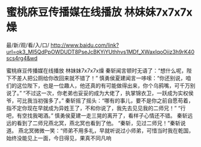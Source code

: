 # 蜜桃庥豆传播媒在线播放 林妹妹7x7x7x燥

最/新/观/看/入/口/ http://www.baidu.com/link?url=ok3_Ml5QdPpOWDUDT8PseJcBKYiYUthhvs1MDf_XWaxIqoOiiz3h9rK40scs4rg4&wd

蜜桃庥豆传播媒在线播放 林妹妹7x7x7x燥
秦斩闻言顿时无语了：“想什么呢，陛下不差人把公厕给你改回来就不错了！”
    慎勇侯夏建闻言一哆嗦：“你还别说，咱们的这位陛下，也是一位趣人，他还真的有可能做得出来，你个乌鸦嘴，可千万别说了。”
    “不过这一次，你老弟也妥妥的成为大佬了，执掌锦衣卫，一跃成为实权侯爷，可比我当初强多了。”
    秦斩摇了摇头：“哪有的事儿，要不是你之前自愿苟着，指不定你现在早就成为异姓王了，不和你说了，我先去见见我的二师兄！”
    “行吧，有空找我喝酒。”
    慎勇侯夏建一走三晃的离开了，看样子心情还不错。
    秦斩远远的看到了二师兄燕北冥，燕北冥也看到了他。
    “秦斩，见过二师兄！”秦斩说道。
    燕北冥微微一笑：“师弟不用多礼，早就听说过小师弟，可惜当时我在乾国，始终没能见上一面，今日得见，果真不同凡响
